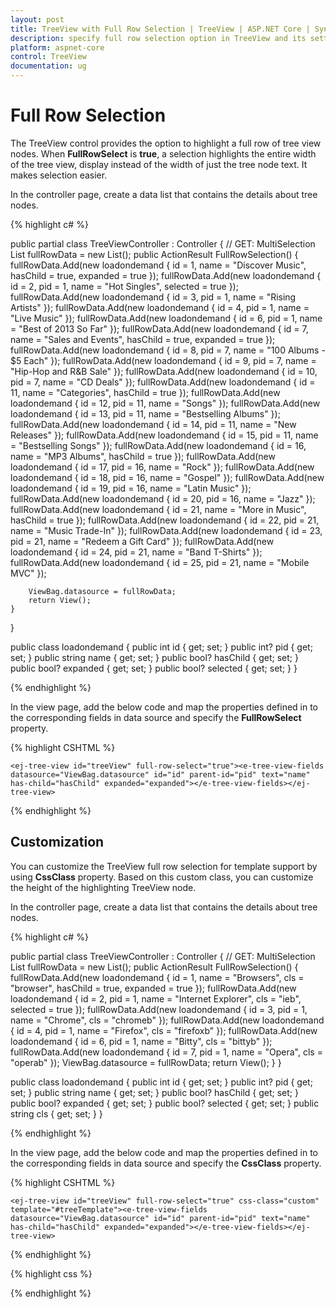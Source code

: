 ```yaml
---
layout: post
title: TreeView with Full Row Selection | TreeView | ASP.NET Core | Syncfusion
description: specify full row selection option in TreeView and its settings
platform: aspnet-core
control: TreeView
documentation: ug
---
```


# Full Row Selection

The TreeView control provides the option to highlight a full row of tree view nodes. When **FullRowSelect** is **true**, a selection highlights the entire width of the tree view, display instead of the width of just the tree node text. It makes selection easier.

In the controller page, create a data list that contains the details about tree nodes.

{% highlight c# %}

public partial class TreeViewController : Controller
{
    // GET: MultiSelection
    List<loadondemand> fullRowData = new List<loadondemand>();
    public ActionResult FullRowSelection()
    {
        fullRowData.Add(new loadondemand { id = 1, name = "Discover Music", hasChild = true, expanded = true });
        fullRowData.Add(new loadondemand { id = 2, pid = 1, name = "Hot Singles", selected = true });
        fullRowData.Add(new loadondemand { id = 3, pid = 1, name = "Rising Artists" });
        fullRowData.Add(new loadondemand { id = 4, pid = 1, name = "Live Music" });
        fullRowData.Add(new loadondemand { id = 6, pid = 1, name = "Best of 2013 So Far" });
        fullRowData.Add(new loadondemand { id = 7, name = "Sales and Events", hasChild = true, expanded = true });
        fullRowData.Add(new loadondemand { id = 8, pid = 7, name = "100 Albums - $5 Each" });
        fullRowData.Add(new loadondemand { id = 9, pid = 7, name = "Hip-Hop and R&B Sale" });
        fullRowData.Add(new loadondemand { id = 10, pid = 7, name = "CD Deals" });
        fullRowData.Add(new loadondemand { id = 11, name = "Categories", hasChild = true });
        fullRowData.Add(new loadondemand { id = 12, pid = 11, name = "Songs" });
        fullRowData.Add(new loadondemand { id = 13, pid = 11, name = "Bestselling Albums" });
        fullRowData.Add(new loadondemand { id = 14, pid = 11, name = "New Releases" });
        fullRowData.Add(new loadondemand { id = 15, pid = 11, name = "Bestselling Songs" });
        fullRowData.Add(new loadondemand { id = 16, name = "MP3 Albums", hasChild = true });
        fullRowData.Add(new loadondemand { id = 17, pid = 16, name = "Rock" });
        fullRowData.Add(new loadondemand { id = 18, pid = 16, name = "Gospel" });
        fullRowData.Add(new loadondemand { id = 19, pid = 16, name = "Latin Music" });
        fullRowData.Add(new loadondemand { id = 20, pid = 16, name = "Jazz" });
        fullRowData.Add(new loadondemand { id = 21, name = "More in Music", hasChild = true });
        fullRowData.Add(new loadondemand { id = 22, pid = 21, name = "Music Trade-In" });
        fullRowData.Add(new loadondemand { id = 23, pid = 21, name = "Redeem a Gift Card" });
        fullRowData.Add(new loadondemand { id = 24, pid = 21, name = "Band T-Shirts" });
        fullRowData.Add(new loadondemand { id = 25, pid = 21, name = "Mobile MVC" });

        ViewBag.datasource = fullRowData;
        return View();
    }
}

public class loadondemand
{
    public int id { get; set; }
    public int? pid { get; set; }
    public string name { get; set; }
    public bool? hasChild { get; set; }
    public bool? expanded { get; set; }
    public bool? selected { get; set; }
}

{% endhighlight %}

In the view page, add the below code and map the properties defined in to the corresponding fields in data source and specify the **FullRowSelect** property.

{% highlight CSHTML %}

    <ej-tree-view id="treeView" full-row-select="true"><e-tree-view-fields datasource="ViewBag.datasource" id="id" parent-id="pid" text="name" has-child="hasChild" expanded="expanded"></e-tree-view-fields></ej-tree-view>

{% endhighlight %}

## Customization

You can customize the TreeView full row selection for template support by using **CssClass** property. Based on this custom class, you can customize the height of the highlighting TreeView node.

In the controller page, create a data list that contains the details about tree nodes.

{% highlight c# %}

public partial class TreeViewController : Controller
{
    // GET: MultiSelection
    List<loadondemand> fullRowData = new List<loadondemand>();
    public ActionResult FullRowSelection()
    {
        fullRowData.Add(new loadondemand { id = 1, name = "Browsers", cls = "browser", hasChild = true, expanded = true });
        fullRowData.Add(new loadondemand { id = 2, pid = 1, name = "Internet Explorer", cls = "ieb", selected = true });
        fullRowData.Add(new loadondemand { id = 3, pid = 1, name = "Chrome", cls = "chromeb" });
        fullRowData.Add(new loadondemand { id = 4, pid = 1, name = "Firefox", cls = "firefoxb" });
        fullRowData.Add(new loadondemand { id = 6, pid = 1, name = "Bitty", cls = "bittyb" });
        fullRowData.Add(new loadondemand { id = 7, pid = 1, name = "Opera", cls = "operab" });
        ViewBag.datasource = fullRowData;
        return View();
    }
}

public class loadondemand
{
        public int id { get; set; }
        public int? pid { get; set; }
        public string name { get; set; }
        public bool? hasChild { get; set; }
        public bool? expanded { get; set; }
        public bool? selected { get; set; }
        public string cls { get; set; }
}

{% endhighlight %}

In the view page, add the below code and map the properties defined in to the corresponding fields in data source and specify the **CssClass** property.

{% highlight CSHTML %}

    <ej-tree-view id="treeView" full-row-select="true" css-class="custom" template="#treeTemplate"><e-tree-view-fields datasource="ViewBag.datasource" id="id" parent-id="pid" text="name" has-child="hasChild" expanded="expanded"></e-tree-view-fields></ej-tree-view>

<script id="treeTemplate" type="text/x-jsrender">

    {{"{{"}}if !hasChild{{}}}}
    <span class="con-img {{"{{"}}>cls{{}}}}"></span>
    {{"{{"}}/if{{}}}}
    {{"{{"}}>name{{}}}}

</script>
	
{% endhighlight %}

{% highlight css %}

<style>
	.custom .con-img {
        background-image: url("http://mvc.syncfusion.com/demos/web/images/toolbar/browserl.png");
        background-repeat: no-repeat;
        height: 32px;
        width: 32px;
        display: inline-block;
        overflow: hidden;
        background-repeat: no-repeat;
        text-align: center;
        vertical-align: middle;
    }
    
    .custom .e-li-active > .e-text-wrap .con-img {
        background-image: url("http://mvc.syncfusion.com/demos/web/images/toolbar/browserh.png");
    }
    
    .custom .e-li-hover > .e-text-wrap .con-img, .e-fullrow-wrap .e-li-focus > .e-text-wrap .con-img {
        background-image: url("http://mvc.syncfusion.com/demos/web/images/toolbar/browserl.png");
    }
    
    .custom .ieb {
        background-position: -84px 0px;
    }
    
    .custom .chromeb {
        background-position: -42px 0px;
    }
    
    .custom .firefoxb {
        background-position: 0px 0px;
    }
    
    .custom .bittyb {
        background-position: -126px 0px;
    }
    
    .custom .operab {
        background-position: -168px 0px;
    }
    
    /*customize the height of highlighting TreeView node*/
    .custom.e-fullrow-wrap .e-item ul .e-fullrow {
        margin-top: -36px;
        height: 36px;
    }

</style>

{% endhighlight %}